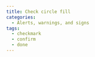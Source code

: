 ```yaml
---
title: Check circle fill
categories:
  - Alerts, warnings, and signs
tags:
  - checkmark
  - confirm
  - done
---
```

